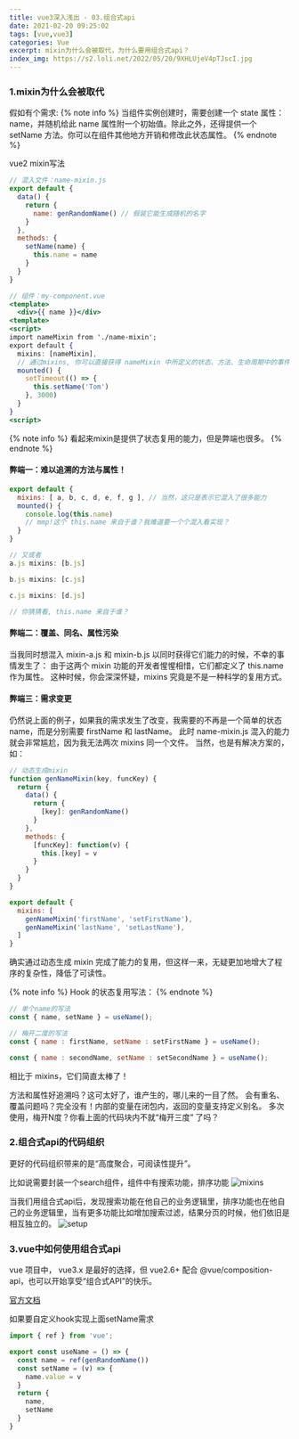 ```yaml
---
title: vue3深入浅出 - 03.组合式api
date: 2021-02-20 09:25:02
tags: [vue,vue3]
categories: Vue
excerpt: mixin为什么会被取代，为什么要用组合式api？
index_img: https://s2.loli.net/2022/05/20/9XHLUjeV4pTJscI.jpg
---
```


### 1.mixin为什么会被取代
假如有个需求:
{% note info %}
当组件实例创建时，需要创建一个 state 属性：name，并随机给此 name 属性附一个初始值。除此之外，还得提供一个 setName 方法。你可以在组件其他地方开销和修改此状态属性。
{% endnote %}

vue2 mixin写法
```js
// 混入文件：name-mixin.js
export default {
  data() {
    return {
      name: genRandomName() // 假装它能生成随机的名字
    }
  },
  methods: {
    setName(name) {
      this.name = name
    }
  }
}
```

```jsx
// 组件：my-component.vue
<template>
  <div>{{ name }}</div>
<template>
<script>
import nameMixin from './name-mixin';
export default {
  mixins: [nameMixin],
  // 通过mixins, 你可以直接获得 nameMixin 中所定义的状态、方法、生命周期中的事件等
  mounted() {
    setTimeout(() => {
      this.setName('Tom')
    }, 3000)
  }
}
<script>
```
{% note info %}
看起来mixin是提供了状态复用的能力，但是弊端也很多。
{% endnote %}
#### 弊端一：难以追溯的方法与属性！
```js
export default {
  mixins: [ a, b, c, d, e, f, g ], // 当然，这只是表示它混入了很多能力
  mounted() {
    console.log(this.name)
    // mmp!这个 this.name 来自于谁？我难道要一个个混入看实现？
  }
}

// 又或者
a.js mixins: [b.js]

b.js mixins: [c.js]

c.js mixins: [d.js]

// 你猜猜看, this.name 来自于谁？
```

#### 弊端二：覆盖、同名、属性污染
当我同时想混入 mixin-a.js 和 mixin-b.js 以同时获得它们能力的时候，不幸的事情发生了：
由于这两个 mixin 功能的开发者惺惺相惜，它们都定义了 this.name 作为属性。
这种时候，你会深深怀疑，mixins 究竟是不是一种科学的复用方式。

#### 弊端三：需求变更
仍然说上面的例子，如果我的需求发生了改变，我需要的不再是一个简单的状态 name，而是分别需要 firstName 和 lastName。
此时 name-mixin.js 混入的能力就会非常尴尬，因为我无法两次 mixins 同一个文件。
当然，也是有解决方案的，如：
```js
// 动态生成mixin
function genNameMixin(key, funcKey) {
  return {
    data() {
      return {
        [key]: genRandomName()
      }
    },
    methods: {
      [funcKey]: function(v) {
        this.[key] = v
      } 
    }
  }
}

export default {
  mixins: [
    genNameMixin('firstName', 'setFirstName'),
    genNameMixin('lastName', 'setLastName'),
  ]
}
```
确实通过动态生成 mixin 完成了能力的复用，但这样一来，无疑更加地增大了程序的复杂性，降低了可读性。

{% note info %}
Hook 的状态复用写法：
{% endnote %}
```js
// 单个name的写法
const { name, setName } = useName();

// 梅开二度的写法
const { name : firstName, setName : setFirstName } = useName();

const { name : secondName, setName : setSecondName } = useName();

```
相比于 mixins，它们简直太棒了！

方法和属性好追溯吗？这可太好了，谁产生的，哪儿来的一目了然。
会有重名、覆盖问题吗？完全没有！内部的变量在闭包内，返回的变量支持定义别名。
多次使用，梅开N度？你看上面的代码块内不就“梅开三度” 了吗？

### 2.组合式api的代码组织
更好的代码组织带来的是“高度聚合，可阅读性提升”。

比如说需要封装一个search组件，组件中有搜索功能，排序功能
![mixins](https://s2.loli.net/2022/05/20/qIQG2tSJimrfDAN.jpg)

当我们用组合式api后，发现搜索功能在他自己的业务逻辑里，排序功能也在他自己的业务逻辑里，当有更多功能比如增加搜索过滤，结果分页的时候，他们依旧是相互独立的。
![setup](https://s2.loli.net/2022/05/20/uVcaMQ9YmpCyTEf.jpg)

### 3.vue中如何使用组合式api
vue 项目中， vue3.x 是最好的选择，但 vue2.6+ 配合 @vue/composition-api，也可以开始享受“组合式API”的快乐。

[官方文档](https://v3.cn.vuejs.org/api/composition-api.html)

如果要自定义hook实现上面setName需求
```js
import { ref } from 'vue';

export const useName = () => {
  const name = ref(genRandomName())
  const setName = (v) => {
    name.value = v
  }
  return {
    name,
    setName
  }
}

```